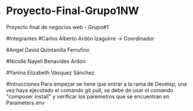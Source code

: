 # Proyecto-Final-Grupo1NW
Proyecto final de negocios web - Grupo#1

#Integrantes
#Carlos Alberto Ardón Izaguirre -> Coordinador

#Angel David Quintanilla Ferrufino

#Nicolle Nayeli Benavides Ardón

#Yanina Elizabeth Vásquez Sánchez


#Intrucciones
Para empezar se tiene que entrar a la rama de Develop, una vez haya ejecutado el comando git pull, se debe de usar el comando "composer install" y verificar los paremetros que se encuentran en Parameters.env
